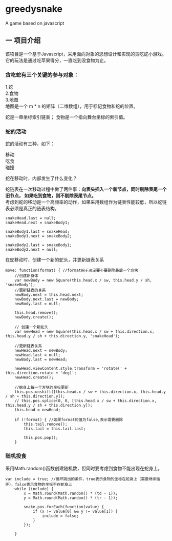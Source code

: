 # greedysnake
A game based on javascript    

## 一 项目介绍   

该项目是一个基于Javascript，采用面向对象的思想设计和实现的贪吃蛇小游戏。它的玩法是通过吃苹果得分，一直吃到没食物为止。    

### 贪吃蛇有三个关键的参与对象：

1.蛇   
2.食物    
3.地图    
地图是一个 m * n 的矩阵（二维数组），用于标记食物和蛇的位置。    

蛇是一串坐标索引链表；
食物是一个指向舞台坐标的索引值。

### 蛇的活动
蛇的活动有三种，如下：

移动    
吃食    
碰撞    

蛇在移动时，内部发生了什么变化？    

蛇链表在一次移动过程中做了两件事：**向表头插入一个新节点，同时剔除表尾一个旧节点， 如果吃到食物，则不剔除表尾节点。**   
考虑到蛇的移动是一个高频率的动作，如果采用数组作为链表性能较低，所以蛇链表必须是真正的链表结构。    
```形成链表关系
snakeHead.last = null;
snakeHead.next = snakeBody1;

snakeBody1.last = snakeHead;
snakeBody1.next = snakeBody2;

snakeBody2.last = snakeBody1;
snakeBody2.next = null;   
 ```
在蛇移动时，创建一个新的蛇头，并更新链表关系    
```
move: function(format) { //format用于决定要不要删除最后一个方块
    //创建新身体
    var newBody = new Square(this.head.x / sw, this.head.y / sh, 'snakeBody');
    //更新链表的关系
    newBody.next = this.head.next;
    newBody.next.last = newBody;
    newBody.last = null;

    this.head.remove();
    newBody.create();

    // 创建一个新蛇头
    var newHead = new Square(this.head.x / sw + this.direction.x, this.head.y / sh + this.direction.y, 'snakeHead');

    //更新链表关系
    newHead.next = newBody;
    newHead.last = null;
    newBody.last = newHead;

    newHead.viewContent.style.transform = 'rotate(' + this.direction.rotate + 'deg)';
    newHead.create();

    //蛇身上每一个方块的坐标更新
    this.pos.unshift([this.head.x / sw + this.direction.x, this.head.y / sh + this.direction.y]);
    // this.pos.splice(0, 0, [this.head.x / sw + this.direction.x, this.head.y / sh + this.direction.y]);
    this.head = newHead;

    if (!format) { //如果format的值为false,表示需要删除
        this.tail.remove();
        this.tail = this.tail.last;

        this.pos.pop();
    }
```

### 随机投食
采用Math.random()函数创建随机数，但同时要考虑到食物不能出现在蛇身上。   
```
var include = true; //循环跳出的条件，true表示食物的坐标在蛇身上（需要继续循环），false表示食物的坐标不在蛇身上
    while (include) {
        x = Math.round(Math.random() * (td - 1));
        y = Math.round(Math.random() * (tr - 1));

        snake.pos.forEach(function(value) {
            if (x != value[0] && y != value[1]) {
                include = false;
            }
        });

    }
```
